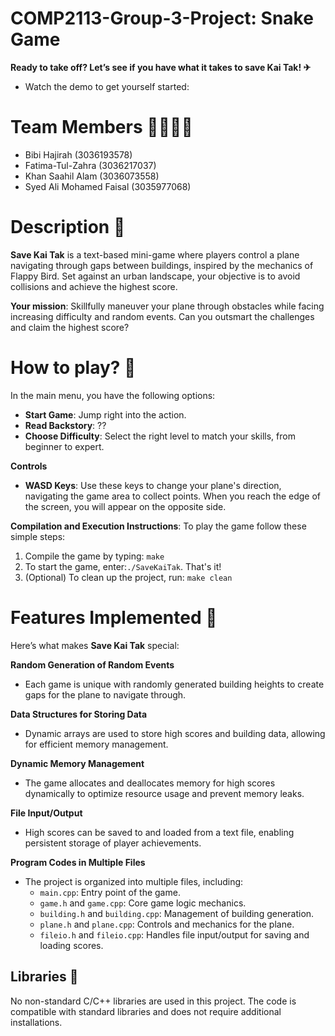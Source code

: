 # COMP2113-Group-3-Project: Snake Game
**Ready to take off? Let’s see if you have what it takes to save Kai Tak! ✈**
- Watch the demo to get yourself started:

# Team Members 🧑‍💻👩‍💻 
- Bibi Hajirah (3036193578)
- Fatima-Tul-Zahra (3036217037)
- Khan Saahil Alam (3036073558)
- Syed Ali Mohamed Faisal (3035977068)

# Description 🐍
**Save Kai Tak** is a text-based mini-game where players control a plane navigating through gaps between buildings, inspired by the mechanics of Flappy Bird. Set against an urban landscape, your objective is to avoid collisions and achieve the highest score.

**Your mission**: Skillfully maneuver your plane through obstacles while facing increasing difficulty and random events. Can you outsmart the challenges and claim the highest score?

# How to play? 🧐
In the main menu, you have the following options:
- **Start Game**: Jump right into the action.
- **Read Backstory**: ??
- **Choose Difficulty**: Select the right level to match your skills, from beginner to expert.
  
**Controls**
- **WASD Keys**: Use these keys to change your plane's direction, navigating the game area to collect points. When you reach the edge of the screen, you will appear on the opposite side.

**Compilation and Execution Instructions**: To play the game follow these simple steps:
1. Compile the game by typing: `make`
2. To start the game, enter:`./SaveKaiTak`. That's it!
3. (Optional) To clean up the project, run: `make clean`

# Features Implemented 🚀
Here’s what makes **Save Kai Tak** special:

**Random Generation of Random Events**
- Each game is unique with randomly generated building heights to create gaps for the plane to navigate through.

**Data Structures for Storing Data**
- Dynamic arrays are used to store high scores and building data, allowing for efficient memory management.

**Dynamic Memory Management**
- The game allocates and deallocates memory for high scores dynamically to optimize resource usage and prevent memory leaks.

**File Input/Output**
- High scores can be saved to and loaded from a text file, enabling persistent storage of player achievements.

**Program Codes in Multiple Files**
- The project is organized into multiple files, including:
  - `main.cpp`: Entry point of the game.
  - `game.h` and `game.cpp`: Core game logic mechanics.
  - `building.h` and `building.cpp`: Management of building generation.
  - `plane.h` and `plane.cpp`: Controls and mechanics for the plane.
  - `fileio.h` and `fileio.cpp`: Handles file input/output for saving and loading scores.

## Libraries 📖
No non-standard C/C++ libraries are used in this project. The code is compatible with standard libraries and does not require additional installations.
